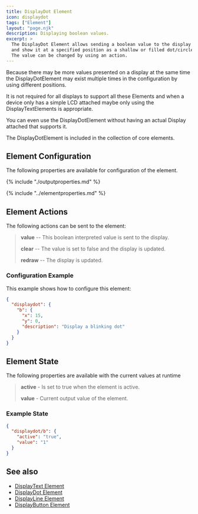 ```yaml
---
title: DisplayDot Element
icon: displaydot
tags: ["Element"]
layout: "page.njk"
description: Displaying boolean values.
excerpt: >
  The DisplayDot Element allows sending a boolean value to the display
  and show it at a specified position as a shallow or filled dot/circle.
  The value can be changed by using an action.
---
```


Because there may be more values presented on a display at the same time the
DisplayDotElement may exist multiple times in the configuration by using different positions.

It is not required for all displays to support all these Elements and when a device only has a simple LCD
attached maybe only using the DisplayTextElements is appropriate.

You can even use the DisplayDotElement without having an actual Display attached that supports it.

The DisplayDotElement is included in the collection of core elements.


## Element Configuration

The following properties are available for configuration of the element.

<object data="/element.svg?displaydot" type="image/svg+xml"></object>

{% include "./outputproperties.md" %}

{% include "../elementproperties.md" %}

## Element Actions

The following actions can be sent to the element:

> **value** -- This boolean interpreted value is sent to the display.
>
> **clear** -- The value is set to false and the display is updated.
>
> **redraw** -- The display is updated.


### Configuration Example

This example shows how to configure this element:

``` json
{
  "displaydot": {
    "b": {
      "x": 15,
      "y": 0,
      "description": "Display a blinking dot"
    }
  }
}
```


## Element State

The following properties are available with the current values at runtime

> **active** - Is set to true when the element is active.
>
> **value** - Current output value of the element.


### Example State

``` json
{
  "displaydot/b": {
    "active": "true",
    "value": "1"
  }
}
```

## See also

* [DisplayText Element](/elements/display/text.md)
* [DisplayDot Element](/elements/display/dot.md)
* [DisplayLine Element](/elements/display/line.md)
* [DisplayButton Element](/elements/display/button.md)
